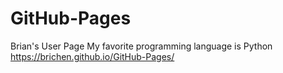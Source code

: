 # GitHub-Pages
Brian's User Page
My favorite programming language is Python
https://brichen.github.io/GitHub-Pages/